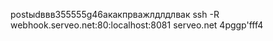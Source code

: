postыdввв355555g46акакпрважлдлдлвак ssh -R webhook.serveo.net:80:localhost:8081 serveo.net
4рggр'fff4